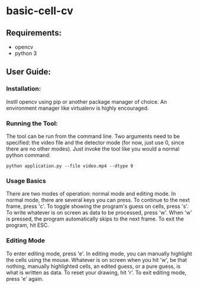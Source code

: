 # basic-cell-cv

## Requirements:
 - opencv
 - python 3

## User Guide:

### Installation:
Instll opencv using pip or another package manager of choice. An environment manager like virtualenv is highly encouraged.

### Running the Tool:
The tool can be run from the command line. Two arguments need to be specified: the video file and the detector mode (for now, just use 0, since there are no other modes).
Just invoke the tool like you would a normal python command:
```
python application.py --file video.mp4 --dtype 0
```

### Usage Basics
There are two modes of operation: normal mode and editing mode.
In normal mode, there are several keys you can press. To continue to the next frame, press 'c'.
To toggle showing the program's guess on cells, press 's'.
To write whatever is on screen as data to be processed, press 'w'.
When 'w' is pressed, the program automatically skips to the next frame.
To exit the program, hit ESC.

### Editing Mode
To enter editing mode, press 'e'.
In editing mode, you can manually highlight the cells using the mouse.
Whatever is on screen when you hit 'w', be that nothing, manually highlighted cells, an edited guess, or a pure guess, is what is written as data.
To reset your drawing, hit 'r'.
To exit editing mode, press 'e' again.
